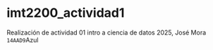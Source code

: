 # imt2200_actividad1
Realización de actividad 01 intro a ciencia de datos 2025, José Mora
`14AAD9`Azul